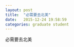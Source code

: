 ```yaml
---
layout: post
title:  "必需要去北美"
date:   2015-12-24 19:58:59
categories: graduate student
---
```


必需要去北美

